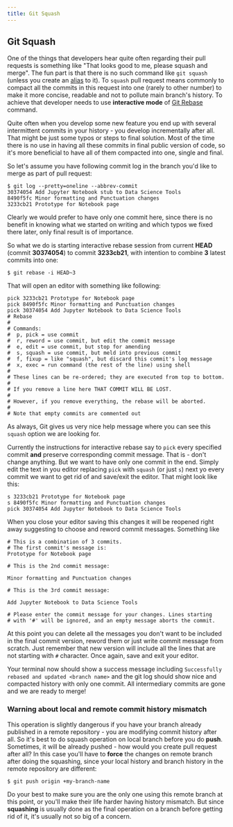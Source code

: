 ```yaml
---
title: Git Squash
---
```

## Git Squash

One of the things that developers hear quite often regarding their pull requests is something like "That looks good to me, please squash and merge". The fun part is that there is no such command like `git squash` (unless you create an [alias](https://guide.freecodecamp.org/git/git-rebase) to it). To `squash` pull request means commonly to compact all the commits in this request into one (rarely to other number) to make it more concise, readable and not to pollute main branch's history. To achieve that developer needs to use **interactive mode** of [Git Rebase](https://guide.freecodecamp.org/git/git-rebase) command.

Quite often when you develop some new feature you end up with several intermittent commits in your history - you develop incrementally after all. That might be just some typos or steps to final solution. Most of the time there is no use in having all these commits in final public version of code, so it's more beneficial to have all of them compacted into one, single and final.

So let's assume you have following commit log in the branch you'd like to merge as part of pull request:
```shell
$ git log --pretty=oneline --abbrev-commit
30374054 Add Jupyter Notebook stub to Data Science Tools
8490f5fc Minor formatting and Punctuation changes
3233cb21 Prototype for Notebook page
```

Clearly we would prefer to have only one commit here, since there is no benefit in knowing what we started on writing and which typos we fixed there later, only final result is of importance.  

So what we do is starting interactive rebase session from current **HEAD** (commit **30374054**) to commit **3233cb21**, with intention to combine **3** latest commits into one:

```shell
$ git rebase -i HEAD~3
```

That will open an editor with something like following:


```shell
pick 3233cb21 Prototype for Notebook page
pick 8490f5fc Minor formatting and Punctuation changes
pick 30374054 Add Jupyter Notebook to Data Science Tools
# Rebase
#
# Commands:
#  p, pick = use commit
#  r, reword = use commit, but edit the commit message
#  e, edit = use commit, but stop for amending
#  s, squash = use commit, but meld into previous commit
#  f, fixup = like "squash", but discard this commit's log message
#  x, exec = run command (the rest of the line) using shell
#
# These lines can be re-ordered; they are executed from top to bottom.
#
# If you remove a line here THAT COMMIT WILL BE LOST.
#
# However, if you remove everything, the rebase will be aborted.
#
# Note that empty commits are commented out
```

As always, Git gives us very nice help message where you can see this `squash` option we are looking for.

Currently the instructions for interactive rebase say to `pick` every specified commit **and** preserve corresponding commit message. That is - don't change anything. But we want to have only one commit in the end. Simply edit the text in you editor replacing `pick` with `squash` (or just `s`) next yo every commit we want to get rid of and save/exit the editor. That might look like this:

```shell
s 3233cb21 Prototype for Notebook page
s 8490f5fc Minor formatting and Punctuation changes
pick 30374054 Add Jupyter Notebook to Data Science Tools
```

When you close your editor saving this changes it will be reopened right away suggesting to choose and reword commit messages. Something like
```shell
# This is a combination of 3 commits.
# The first commit's message is:
Prototype for Notebook page

# This is the 2nd commit message:

Minor formatting and Punctuation changes

# This is the 3rd commit message:

Add Jupyter Notebook to Data Science Tools

# Please enter the commit message for your changes. Lines starting
# with '#' will be ignored, and an empty message aborts the commit.
```

At this point you can delete all the messages you don't want to be included in the final commit version, reword them or just write commit message from scratch. Just remember that new version will include all the lines that are not starting with `#` character. Once again, save and exit your editor.

Your terminal now should show a success message including `Successfully rebased and updated <branch name>` and the git log should show nice and compacted history with only one commit. All intermediary commits are gone and we are ready to merge!

### Warning about local and remote commit history mismatch

This operation is slightly dangerous if you have your branch already published in a remote repository - you are modifying commit history after all. So it's best to do squash operation on local branch before you do **push**. Sometimes, it will be already pushed - how would you create pull request after all? In this case you'll have to **force** the changes on remote branch after doing the squashing, since your local history and branch history in the remote repository are different:

``` shell
$ git push origin +my-branch-name
```

Do your best to make sure you are the only one using this remote branch at this point, or you'll make their life harder having history mismatch. But since **squashing** is usually done as the final operation on a branch before getting rid of it, it's usually not so big of a concern.
